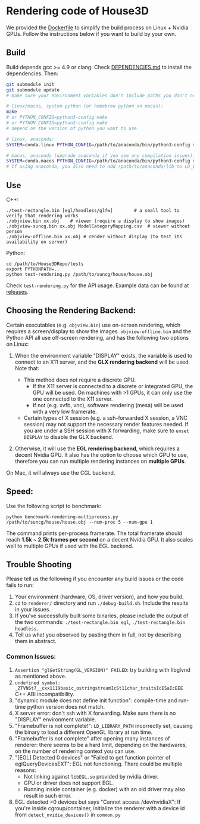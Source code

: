 
# Rendering code of House3D

We provided the [Dockerfile](../Dockerfile) to simplify the build process on Linux + Nvidia GPUs.
Follow the instructions below if you want to build by your own.


## Build

Build depends gcc >= 4.9 or clang. Check [DEPENDENCIES.md](DEPENDENCIES.md) to install the dependencies.
Then:

```bash
git submodule init
git submodule update
# make sure your environment variables don't include paths you don't need

# linux/macos, system python (or homebrew python on macos):
make
# or PYTHON_CONFIG=python3-config make
# or PYTHON_CONFIG=python2-config make
# depend on the version of python you want to use

# linux, anaconda:
SYSTEM=conda.linux PYTHON_CONFIG=/path/to/anaconda/bin/python3-config make

# macos, anaconda (upgrade anaconda if you see any compilation issues):
SYSTEM=conda.macos PYTHON_CONFIG=/path/to/anaconda/bin/python3-config make
# If using anaconda, you also need to add /path/to/anaconda/lib to LD_LIBRARY_PATH before running the renderer
```

## Use

C++:
```
./test-rectangle.bin [egl/headless/glfw]		# a small tool to verify that rendering works
./objview.bin xx.obj	# viewer (require a display to show images)
./objview-suncg.bin xx.obj ModelCategoryMapping.csv	 # viewer without person
./objview-offline.bin xx.obj # render without display (to test its availability on server)
```

Python:
```
cd /path/to/House3DRepo/tests
export PYTHONPATH=..
python test-rendering.py /path/to/suncg/house/house.obj
```
Check `test-rendering.py` for the API usage.
Example data can be found at [releases](https://github.com/facebookresearch/House3D/releases/tag/example-data).

## Choosing the Rendering Backend:

Certain executables (e.g. `objview.bin`) use on-screen rendering, which requires
a screen/display to show the images.
`objview-offline.bin` and the Python API all use off-screen rendering, and has
the following two options on Linux:

1. When the environment variable "DISPLAY" exists, the variable is used to
   connect to an X11 server, and the __GLX rendering backend__ will be used. Note that:

   + This method does not require a discrete GPU.
     + If the X11 server is connected to a discrete or integrated GPU, the GPU
       will be used. On machines with >1 GPUs, it can only use the one connected to the X11 server.
     + If not (e.g. xvfb, vnc), software rendering (mesa) will be used with a
       very low framerate.
   + Certain types of X session (e.g. a ssh-forwarded X session, a VNC session) may not
     support the necessary render features needed.
     If you are under a SSH session with X forwarding, make sure to 
     `unset DISPLAY` to disable the GLX backend.

2. Otherwise, it will use the __EGL rendering backend__, which requires a decent Nvidia GPU.
   It also has the option to choose which GPU to use, therefore you can run 
   multiple rendering instances on __multiple GPUs__.

On Mac, it will always use the CGL backend.

## Speed:

Use the following script to benchmark:
```
python benchmark-rendering-multiprocess.py /path/to/suncg/house/house.obj --num-proc 5 --num-gpu 1
```
The command prints per-process framerate.
The total framerate should reach __1.5k ~ 2.5k frames per second__ on a decent Nvidia GPU.
It also scales well to multiple GPUs if used with the EGL backend.


## Trouble Shooting

Please tell us the following if you encounter any build issues or the code fails to run:

1. Your environment (hardware, OS, driver version), and how you build.
2. `cd` to `renderer/` directory and run `./debug-build.sh`. Include the results in your issues.
3. If you've successfully built some binaries, please include the output of the
   two commands: `./test-rectangle.bin egl`, `./test-rectangle.bin headless`.
4. Tell us what you observed by pasting them in full, not by describing them in abstract.


### Common Issues:
1. `Assertion "glGetString(GL_VERSION)" FAILED`: try building with libglvnd as mentioned above.
2. `undefined symbol: _ZTVNSt7__cxx1119basic_ostringstreamIcSt11char_traitsIcESaIcEEE` C++ ABI incompatibility.
3. "dynamic module does not define init function": compile-time and run-time python version does not match.
4. X server error: don't ssh with X forwarding. Make sure there is no "DISPLAY" environment variable.
5. "Framebuffer is not complete!": `LD_LIBRARY_PATH` incorrectly set, causing
   the binary to load a different OpenGL library at run time.
6. "Framebuffer is not complete" after opening many instances of renderer: there seems to be a hard limit, depending on the hardwares,
	on the number of rendering context you can use.
7. "[EGL] Detected 0 devices" or "Failed to get function pointer of eglQueryDevicesEXT": EGL not functioning. There could be multiple reasons:
   + Not linking against `libEGL.so` provided by nvidia driver.
   + GPU or driver does not support EGL.
   + Running inside container (e.g. docker) with an old driver may also result
     in such error.
8. EGL detected >0 devices but says "Cannot access /dev/nvidiaX":
  If you're inside cgroup/container, initialize the renderer with a device id from `detect_nvidia_devices()` in `common.py`
